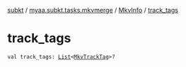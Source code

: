 [subkt](../../index.md) / [myaa.subkt.tasks.mkvmerge](../index.md) / [MkvInfo](index.md) / [track_tags](./track_tags.md)

# track_tags

`val track_tags: `[`List`](https://kotlinlang.org/api/latest/jvm/stdlib/kotlin.collections/-list/index.html)`<`[`MkvTrackTag`](../-mkv-track-tag/index.md)`>?`